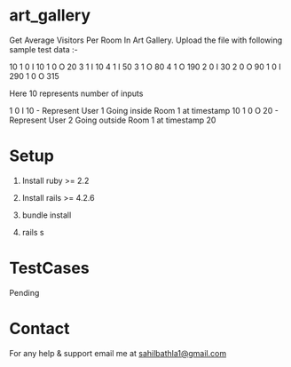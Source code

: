# art_gallery

Get Average Visitors Per Room In Art Gallery. Upload the file with following sample test data :-

10
1 0 I 10
1 0 O 20
3 1 I 10
4 1 I 50
3 1 O 80
4 1 O 190
2 0 I 30
2 0 O 90
1 0 I 290
1 0 O 315

Here 10 represents number of inputs

1 0 I 10 - Represent User 1 Going inside Room 1 at timestamp 10
1 0 O 20 - Represent User 2 Going outside Room 1 at timestamp 20

# Setup

1) Install ruby >= 2.2

2) Install rails >= 4.2.6

3) bundle install

4) rails s

# TestCases

Pending

# Contact

For any help & support email me at sahilbathla1@gmail.com
